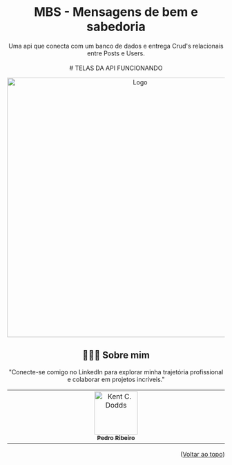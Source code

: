 
<a id="readme-top"></a>

  <h1 align="center">MBS - Mensagens de bem e sabedoria</h3>

  <p align="center">
    Uma api que conecta com um banco de dados e entrega Crud's relacionais entre Posts e Users. 
    <br />
    <br />
  
</div>
# TELAS DA API FUNCIONANDO
<div align="center">
  <a href="https://github.com/Ribeirozip">
    <img width="600" src="https://drive.google.com/file/d/19OYSIbqL-pIET3FKOaGuV4GlwSrNz6Zb/view?usp=drivesdk" alt="Logo">
  </a>





## 👨🏻‍🚀 Sobre mim
"Conecte-se comigo no LinkedIn para explorar minha trajetória profissional e colaborar em projetos incríveis."
<table>
  <tbody>
    <tr>
      <td align="center" valign="top" width="14.28%"><a href="https://www.linkedin.com/in/pedroribeirodev/"><img src="https://media.licdn.com/dms/image/D5603AQGeBMgeQUHYlA/profile-displayphoto-shrink_200_200/0/1695850475294?e=1712793600&v=beta&t=SV2dqF4a9mkM6WZcGyTEL5TLLBpADGz2bKW2Xd6kaZM" width="100px;" alt="Kent C. Dodds"/><br /><sub><b>Pedro Ribeiro</b></sub></a><br />
    </tr>
  </tbody>
</table>

<p align="right">(<a href="#readme-top">Voltar ao topo</a>)</p>
